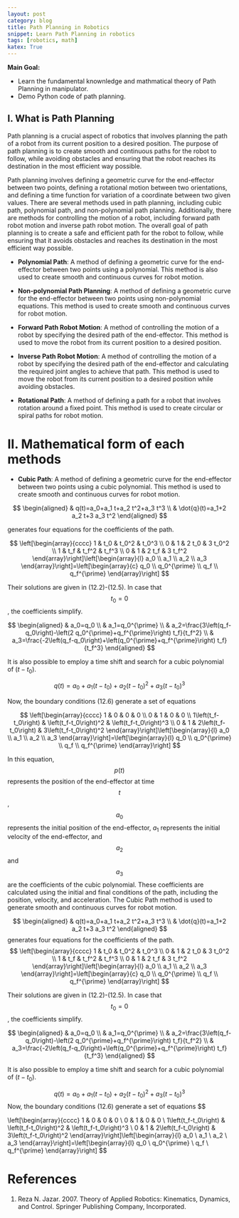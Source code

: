```yaml
---
layout: post
category: blog
title: Path Planning in Robotics
snippet: Learn Path Planning in robotics
tags: [robotics, math]
katex: True
---
```


**Main Goal:**

- Learn the fundamental knownledge and mathmatical theory of Path Planning in manipulator.
- Demo Python code of path planning.

## I. What is Path Planning
Path planning is a crucial aspect of robotics that involves planning the path of a robot from its current position to a desired position. The purpose of path planning is to create smooth and continuous paths for the robot to follow, while avoiding obstacles and ensuring that the robot reaches its destination in the most efficient way possible.

 Path planning involves defining a geometric curve for the end-effector between two points, defining a rotational motion between two orientations, and defining a time function for variation of a coordinate between two given values. There are several methods used in path planning, including cubic path, polynomial path, and non-polynomial path planning.  Additionally, there are methods for controlling the motion of a robot, including forward path robot motion and inverse path robot motion. The overall goal of path planning is to create a safe and efficient path for the robot to follow, while ensuring that it avoids obstacles and reaches its destination in the most efficient way possible.



- **Polynomial Path**: A method of defining a geometric curve for the end-effector between two points using a polynomial. This method is also used to create smooth and continuous curves for robot motion.

- **Non-polynomial Path Planning**: A method of defining a geometric curve for the end-effector between two points using non-polynomial equations. This method is used to create smooth and continuous curves for robot motion.

- **Forward Path Robot Motion**: A method of controlling the motion of a robot by specifying the desired path of the end-effector. This method is used to move the robot from its current position to a desired position.

- **Inverse Path Robot Motion**: A method of controlling the motion of a robot by specifying the desired path of the end-effector and calculating the required joint angles to achieve that path. This method is used to move the robot from its current position to a desired position while avoiding obstacles.

- **Rotational Path**: A method of defining a path for a robot that involves rotation around a fixed point. This method is used to create circular or spiral paths for robot motion.

# II. Mathematical form of each methods

- **Cubic Path**: A method of defining a geometric curve for the end-effector between two points using a cubic polynomial. This method is used to create smooth and continuous curves for robot motion.


$$
\begin{aligned}
& q(t)=a_0+a_1 t+a_2 t^2+a_3 t^3 \\
& \dot{q}(t)=a_1+2 a_2 t+3 a_3 t^2
\end{aligned}
$$

generates four equations for the coefficients of the path.

$$
\left[\begin{array}{cccc}
1 & t_0 & t_0^2 & t_0^3 \\
0 & 1 & 2 t_0 & 3 t_0^2 \\
1 & t_f & t_f^2 & t_f^3 \\
0 & 1 & 2 t_f & 3 t_f^2
\end{array}\right]\left[\begin{array}{l}
a_0 \\
a_1 \\
a_2 \\
a_3
\end{array}\right]=\left[\begin{array}{c}
q_0 \\
q_0^{\prime} \\
q_f \\
q_f^{\prime}
\end{array}\right]
$$

Their solutions are given in (12.2)-(12.5).
In case that $$t_0=0$$, the coefficients simplify.

$$
\begin{aligned}
& a_0=q_0 \\
& a_1=q_0^{\prime} \\
& a_2=\frac{3\left(q_f-q_0\right)-\left(2 q_0^{\prime}+q_f^{\prime}\right) t_f}{t_f^2} \\
& a_3=\frac{-2\left(q_f-q_0\right)+\left(q_0^{\prime}+q_f^{\prime}\right) t_f}{t_f^3}
\end{aligned}
$$

It is also possible to employ a time shift and search for a cubic polynomial of $\left(t-t_0\right)$.

$$
q(t)=a_0+a_1\left(t-t_0\right)+a_2\left(t-t_0\right)^2+a_3\left(t-t_0\right)^3
$$

Now, the boundary conditions (12.6) generate a set of equations

$$
\left[\begin{array}{cccc}
1 & 0 & 0 & 0 \\
0 & 1 & 0 & 0 \\
1\left(t_f-t_0\right) & \left(t_f-t_0\right)^2 & \left(t_f-t_0\right)^3 \\
0 & 1 & 2\left(t_f-t_0\right) & 3\left(t_f-t_0\right)^2
\end{array}\right]\left[\begin{array}{l}
a_0 \\
a_1 \\
a_2 \\
a_3
\end{array}\right]=\left[\begin{array}{l}
q_0 \\
q_0^{\prime} \\
q_f \\
q_f^{\prime}
\end{array}\right]
$$

In this equation, $$p(t)$$ represents the position of the end-effector at time $$t$$, $$a_0$$ represents the initial position of the end-effector, $a_1$ represents the initial velocity of the end-effector, and $$a_2$$ and $$a_3$$ are the coefficients of the cubic polynomial. These coefficients are calculated using the initial and final conditions of the path, including the position, velocity, and acceleration. The Cubic Path method is used to generate smooth and continuous curves for robot motion.

$$
\begin{aligned}
& q(t)=a_0+a_1 t+a_2 t^2+a_3 t^3 \\
& \dot{q}(t)=a_1+2 a_2 t+3 a_3 t^2
\end{aligned}
$$
generates four equations for the coefficients of the path.
$$
\left[\begin{array}{cccc}
1 & t_0 & t_0^2 & t_0^3 \\
0 & 1 & 2 t_0 & 3 t_0^2 \\
1 & t_f & t_f^2 & t_f^3 \\
0 & 1 & 2 t_f & 3 t_f^2
\end{array}\right]\left[\begin{array}{l}
a_0 \\
a_1 \\
a_2 \\
a_3
\end{array}\right]=\left[\begin{array}{c}
q_0 \\
q_0^{\prime} \\
q_f \\
q_f^{\prime}
\end{array}\right]
$$

Their solutions are given in (12.2)-(12.5).
In case that $$t_0=0$$, the coefficients simplify.

$$
\begin{aligned}
& a_0=q_0 \\
& a_1=q_0^{\prime} \\
& a_2=\frac{3\left(q_f-q_0\right)-\left(2 q_0^{\prime}+q_f^{\prime}\right) t_f}{t_f^2} \\
& a_3=\frac{-2\left(q_f-q_0\right)+\left(q_0^{\prime}+q_f^{\prime}\right) t_f}{t_f^3}
\end{aligned}
$$

It is also possible to employ a time shift and search for a cubic polynomial of $\left(t-t_0\right)$.

$$
q(t)=a_0+a_1\left(t-t_0\right)+a_2\left(t-t_0\right)^2+a_3\left(t-t_0\right)^3
$$
Now, the boundary conditions (12.6) generate a set of equations
$$

\left[\begin{array}{cccc}
1 & 0 & 0 & 0 \\
0 & 1 & 0 & 0 \\
1\left(t_f-t_0\right) & \left(t_f-t_0\right)^2 & \left(t_f-t_0\right)^3 \\
0 & 1 & 2\left(t_f-t_0\right) & 3\left(t_f-t_0\right)^2
\end{array}\right]\left[\begin{array}{l}
a_0 \\
a_1 \\
a_2 \\
a_3
\end{array}\right]=\left[\begin{array}{l}
q_0 \\
q_0^{\prime} \\
q_f \\
q_f^{\prime}
\end{array}\right]
$$

# References
1. Reza N. Jazar. 2007. Theory of Applied Robotics: Kinematics, Dynamics, and Control. Springer Publishing Company, Incorporated.
